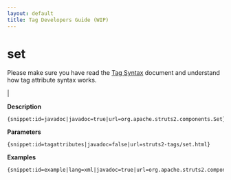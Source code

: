 ```yaml
---
layout: default
title: Tag Developers Guide (WIP)
---
```


# set


Please make sure you have read the [Tag Syntax](#PAGE_13927) document and understand how tag attribute syntax works.

| 

__Description__



~~~~~~~
{snippet:id=javadoc|javadoc=true|url=org.apache.struts2.components.Set}
~~~~~~~

__Parameters__



~~~~~~~
{snippet:id=tagattributes|javadoc=false|url=struts2-tags/set.html}
~~~~~~~

__Examples__



~~~~~~~
{snippet:id=example|lang=xml|javadoc=true|url=org.apache.struts2.components.Set}
~~~~~~~
